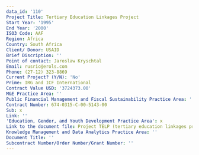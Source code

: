 ```yaml
---
data_id: '110'
Project Title: Tertiary Education Linkages Project
Start Year: '1995'
End Year: '2000'
ISO3 Code: AAF
Region: Africa
Country: South Africa
Client/ Donor: USAID
Brief Discription: ''
Point of contact: Jaroslaw Kryschtal
Email: rusric@erols.com
Phone: (27-12) 323-8869
Current Project? (Y/N): 'No'
Prime: IRG and ICF International
Contract Value USD: '3724373.00'
M&E Practice Area: ''
Public Financial Management and Fiscal Sustainability Practice Area: ''
Contract Number: 674-0315-C-00-5143-00
Sub: x
Link: ''
'Education, Gender, and Youth Development Practice Area': x
Link to the document file: Project TELP (tertiary education linkages project) completion report
Knowledge Management and Data Analytics Practice Area: ''
Document Title: ''
Subcontract Number/Order Number/Grant Number: ''
---
```

